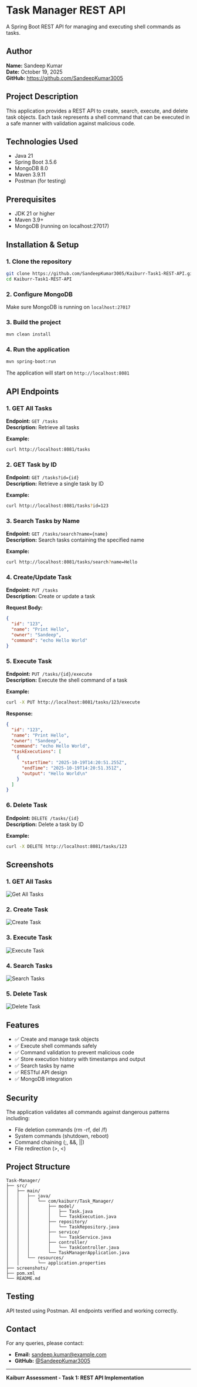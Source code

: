 # Task Manager REST API

A Spring Boot REST API for managing and executing shell commands as tasks.

## Author
**Name:** Sandeep Kumar  
**Date:** October 19, 2025  
**GitHub:** https://github.com/SandeepKumar3005

## Project Description

This application provides a REST API to create, search, execute, and delete task objects. Each task represents a shell command that can be executed in a safe manner with validation against malicious code.

## Technologies Used

- Java 21
- Spring Boot 3.5.6
- MongoDB 8.0
- Maven 3.9.11
- Postman (for testing)

## Prerequisites

- JDK 21 or higher
- Maven 3.9+
- MongoDB (running on localhost:27017)

## Installation & Setup

### 1. Clone the repository
```bash
git clone https://github.com/SandeepKumar3005/Kaiburr-Task1-REST-API.git
cd Kaiburr-Task1-REST-API
```

### 2. Configure MongoDB
Make sure MongoDB is running on `localhost:27017`

### 3. Build the project
```bash
mvn clean install
```

### 4. Run the application
```bash
mvn spring-boot:run
```

The application will start on `http://localhost:8081`

## API Endpoints

### 1. GET All Tasks
**Endpoint:** `GET /tasks`  
**Description:** Retrieve all tasks

**Example:**
```bash
curl http://localhost:8081/tasks
```

### 2. GET Task by ID
**Endpoint:** `GET /tasks?id={id}`  
**Description:** Retrieve a single task by ID

**Example:**
```bash
curl http://localhost:8081/tasks?id=123
```

### 3. Search Tasks by Name
**Endpoint:** `GET /tasks/search?name={name}`  
**Description:** Search tasks containing the specified name

**Example:**
```bash
curl http://localhost:8081/tasks/search?name=Hello
```

### 4. Create/Update Task
**Endpoint:** `PUT /tasks`  
**Description:** Create or update a task

**Request Body:**
```json
{
  "id": "123",
  "name": "Print Hello",
  "owner": "Sandeep",
  "command": "echo Hello World"
}
```

### 5. Execute Task
**Endpoint:** `PUT /tasks/{id}/execute`  
**Description:** Execute the shell command of a task

**Example:**
```bash
curl -X PUT http://localhost:8081/tasks/123/execute
```

**Response:**
```json
{
  "id": "123",
  "name": "Print Hello",
  "owner": "Sandeep",
  "command": "echo Hello World",
  "taskExecutions": [
    {
      "startTime": "2025-10-19T14:20:51.255Z",
      "endTime": "2025-10-19T14:20:51.351Z",
      "output": "Hello World\n"
    }
  ]
}
```

### 6. Delete Task
**Endpoint:** `DELETE /tasks/{id}`  
**Description:** Delete a task by ID

**Example:**
```bash
curl -X DELETE http://localhost:8081/tasks/123
```

## Screenshots

### 1. GET All Tasks
![Get All Tasks](screenshots/GET_TASKS.png)

### 2. Create Task
![Create Task](screenshots/CREATE_TASK.png)

### 3. Execute Task
![Execute Task](screenshots/PUT_REQUEST.png)

### 4. Search Tasks
![Search Tasks](screenshots/SEARCH.png)

### 5. Delete Task
![Delete Task](screenshots/DELETE_TASK.png)

## Features

- ✅ Create and manage task objects
- ✅ Execute shell commands safely
- ✅ Command validation to prevent malicious code
- ✅ Store execution history with timestamps and output
- ✅ Search tasks by name
- ✅ RESTful API design
- ✅ MongoDB integration

## Security

The application validates all commands against dangerous patterns including:
- File deletion commands (rm -rf, del /f)
- System commands (shutdown, reboot)
- Command chaining (;, &&, ||)
- File redirection (>, <)

## Project Structure
```
Task-Manager/
├── src/
│   ├── main/
│   │   ├── java/
│   │   │   └── com/kaiburr/Task_Manager/
│   │   │       ├── model/
│   │   │       │   ├── Task.java
│   │   │       │   └── TaskExecution.java
│   │   │       ├── repository/
│   │   │       │   └── TaskRepository.java
│   │   │       ├── service/
│   │   │       │   └── TaskService.java
│   │   │       ├── controller/
│   │   │       │   └── TaskController.java
│   │   │       └── TaskManagerApplication.java
│   │   └── resources/
│   │       └── application.properties
├── screenshots/
├── pom.xml
└── README.md
```

## Testing

API tested using Postman. All endpoints verified and working correctly.

## Contact

For any queries, please contact:
- **Email:** sandeep.kumar@example.com
- **GitHub:** [@SandeepKumar3005](https://github.com/SandeepKumar3005)

---

**Kaiburr Assessment - Task 1: REST API Implementation**